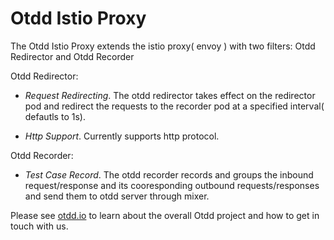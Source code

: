 # Otdd Istio Proxy

The Otdd Istio Proxy extends the istio proxy( envoy ) with two filters: Otdd Redirector and Otdd Recorder

Otdd Redirector:

- *Request Redirecting*. The otdd redirector takes effect on the redirector pod and redirect the requests to the recorder pod at a specified interval( defautls to 1s).

- *Http Support*. Currently supports http protocol.

Otdd Recorder:

- *Test Case Record*. The otdd recorder records and groups the inbound request/response and its cooresponding outbound requests/responses and send them to otdd server through mixer.

Please see [otdd.io](https://otdd.io)
to learn about the overall Otdd project and how to get in touch with us.
